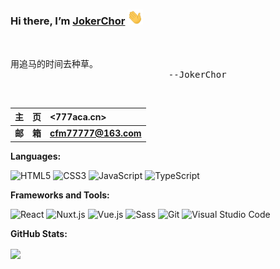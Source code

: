 ### Hi there, I’m [JokerChor](http://777aca.cn/) <img src="https://github.com/777aca/777aca/blob/main/wave.gif" width="25px">

<br />
<pre>
用追马的时间去种草。
                              --JokerChor
</pre>
<br />

|   主&emsp;页   | <777aca.cn>   |
| :------------: | :------------------- |
| **邮&emsp;箱** | **cfm77777@163.com** |

**Languages:**

![HTML5](https://img.shields.io/badge/HTML5-E34F26?logo=HTML5&logoColor=fff)
![CSS3](https://img.shields.io/badge/CSS3-1572B6?logo=CSS3&logoColor=fff)
![JavaScript](https://img.shields.io/badge/JavaScript-F7DF1E?logo=JavaScript&logoColor=333)
![TypeScript](https://img.shields.io/badge/TypeScript-3178C6?logo=TypeScript&logoColor=fff)

**Frameworks and Tools:**

![React](https://img.shields.io/badge/React-61DAFB?logo=React&logoColor=333)
![Nuxt.js](https://img.shields.io/badge/Nuxt.js-000000?logo=Nuxt.js&logoColor=fff)
![Vue.js](https://img.shields.io/badge/Vue.js-4FC08D?logo=Vue.js&logoColor=fff)
![Sass](https://img.shields.io/badge/Sass-CC6699?logo=Sass&logoColor=fff)
![Git](https://img.shields.io/badge/Git-F05032?logo=Git&logoColor=fff)
![Visual Studio Code](https://img.shields.io/badge/VS%20CODE-007ACC?logo=VisualStudioCode&logoColor=fff)

**GitHub Stats:**

<div>
  <img align="center" height="150px" src="https://github-readme-stats.vercel.app/api/top-langs/?username=777aca&layout=compact&langs_count=6&theme=transparent&hide=javascript,html,css" />
</div>